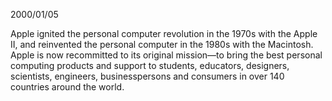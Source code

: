 2000/01/05


Apple ignited the personal computer revolution in the 1970s with the Apple II, and reinvented the personal computer in the 1980s with the Macintosh. Apple is now recommitted to its original mission—to bring the best personal computing products and support to students, educators, designers, scientists, engineers, businesspersons and consumers in over 140 countries around the world.
